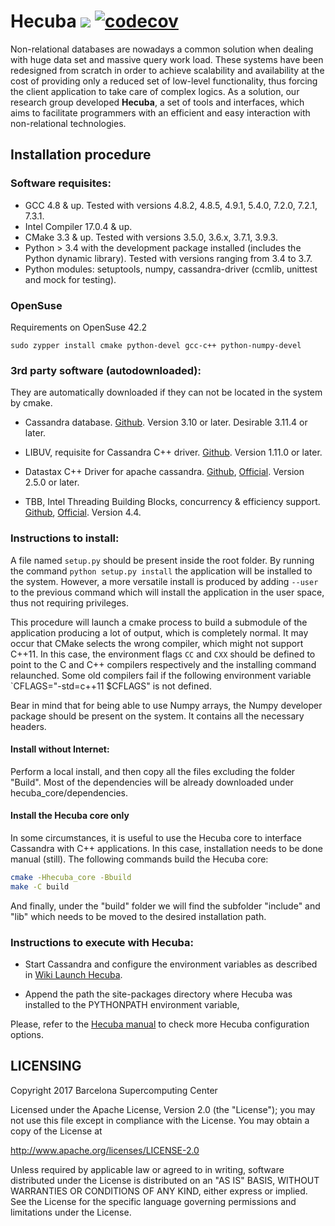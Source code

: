 # Hecuba ![](https://travis-ci.org/bsc-dd/hecuba.svg?branch=master) [![codecov](https://codecov.io/gh/bsc-dd/hecuba/branch/master/graph/badge.svg)](https://codecov.io/gh/bsc-dd/hecuba)
Non-relational databases are nowadays a common solution when dealing with huge data set and massive query work load. These systems have been redesigned from scratch in order to achieve scalability and availability at the cost of providing only a reduced set of low-level functionality, thus forcing the client application to take care of complex logics. As a solution, our research group developed **Hecuba**, a set of tools and interfaces, which aims to facilitate programmers with an efficient and easy interaction with non-relational technologies.

## Installation procedure

### Software requisites:

+ GCC 4.8 & up. Tested with versions 4.8.2, 4.8.5, 4.9.1, 5.4.0, 7.2.0, 7.2.1, 7.3.1.
+ Intel Compiler 17.0.4 & up.
+ CMake 3.3 & up. Tested with versions 3.5.0, 3.6.x, 3.7.1, 3.9.3.
+ Python > 3.4 with the development package installed (includes the Python dynamic library). Tested with versions ranging from 3.4 to 3.7.
+ Python modules: setuptools, numpy, cassandra-driver (ccmlib, unittest and mock for testing).


### OpenSuse
Requirements on OpenSuse 42.2
```
sudo zypper install cmake python-devel gcc-c++ python-numpy-devel
```


### 3rd party software (autodownloaded):
They are automatically downloaded if they can not be located in the system by cmake.

* Cassandra database. [Github](https://github.com/apache/cassandra). Version 3.10 or later. Desirable 3.11.4 or later.

* LIBUV, requisite for Cassandra C++ driver. [Github](https://github.com/libuv/libuv). Version 1.11.0 or later.

* Datastax C++ Driver for apache cassandra. [Github](https://github.com/datastax/cpp-driver), [Official](https://datastax.github.io/cpp-driver/). Version 2.5.0 or later.

* TBB, Intel Threading Building Blocks, concurrency & efficiency support. [Github](https://github.com/01org/tbb), [Official](https://www.threadingbuildingblocks.org). Version 4.4.


### Instructions to install:

A file named `setup.py` should be present inside the root folder. By running the command `python setup.py install` the application will be installed to the system. However, a more versatile install is produced by adding `--user` to the previous command which will install the application in the user space, thus not requiring privileges.

This procedure will launch a cmake process to build a submodule of the application producing a lot of output, which is completely normal. It may occur that CMake selects the wrong compiler, which might not support C++11. In this case, the environment flags `CC` and `CXX` should be defined to point to the C and C++ compilers respectively and the installing command relaunched. Some old compilers fail if the following environment variable `CFLAGS="-std=c++11 $CFLAGS" is not defined.

Bear in mind that for being able to use Numpy arrays, the Numpy developer package should be present on the system. It contains all the necessary headers.


#### Install without Internet:

Perform a local install, and then copy all the files excluding the folder "Build". Most of the dependencies will be already downloaded under hecuba_core/dependencies.


#### Install the Hecuba core only

In some circumstances, it is useful to use the Hecuba core to interface Cassandra with C++ applications. In this case, installation needs to be done manual (still). The following commands build the Hecuba core:

```bash
cmake -Hhecuba_core -Bbuild
make -C build
```
And finally, under the "build" folder we will find the subfolder "include" and "lib" which needs to be moved to the desired installation path.


### Instructions to execute with Hecuba:

+ Start Cassandra and configure the environment variables as described in [Wiki Launch Hecuba](https://github.com/bsc-dd/hecuba/wiki/1:-User-Manual#how-to-execute).

+ Append the path the site-packages directory where Hecuba was installed to the PYTHONPATH environment variable,


Please, refer to the [Hecuba manual](https://github.com/bsc-dd/hecuba/wiki/1:-User-Manual) to check more Hecuba configuration options.


## LICENSING 

Copyright 2017 Barcelona Supercomputing Center

Licensed under the Apache License, Version 2.0 (the "License");
you may not use this file except in compliance with the License.
You may obtain a copy of the License at

   http://www.apache.org/licenses/LICENSE-2.0

Unless required by applicable law or agreed to in writing, software
distributed under the License is distributed on an "AS IS" BASIS,
WITHOUT WARRANTIES OR CONDITIONS OF ANY KIND, either express or implied.
See the License for the specific language governing permissions and
limitations under the License.
